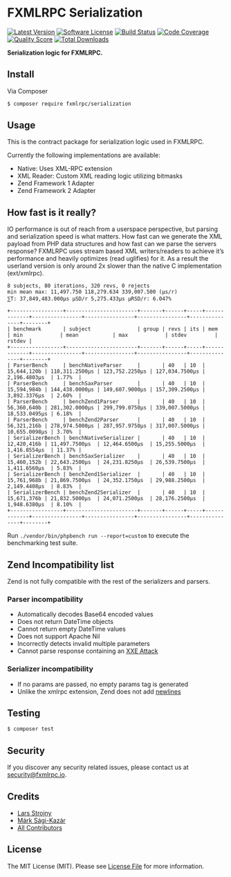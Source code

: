 # FXMLRPC Serialization

[![Latest Version](https://img.shields.io/github/release/fxmlrpc/serialization.svg?style=flat-square)](https://github.com/fxmlrpc/serialization/releases)
[![Software License](https://img.shields.io/badge/license-MIT-brightgreen.svg?style=flat-square)](LICENSE)
[![Build Status](https://img.shields.io/travis/fxmlrpc/serialization.svg?style=flat-square)](https://travis-ci.org/fxmlrpc/serialization)
[![Code Coverage](https://img.shields.io/scrutinizer/coverage/g/fxmlrpc/serialization.svg?style=flat-square)](https://scrutinizer-ci.com/g/fxmlrpc/serialization)
[![Quality Score](https://img.shields.io/scrutinizer/g/fxmlrpc/serialization.svg?style=flat-square)](https://scrutinizer-ci.com/g/fxmlrpc/serialization)
[![Total Downloads](https://img.shields.io/packagist/dt/fxmlrpc/serialization.svg?style=flat-square)](https://packagist.org/packages/fxmlrpc/serialization)

**Serialization logic for FXMLRPC.**


## Install

Via Composer

``` bash
$ composer require fxmlrpc/serialization
```


## Usage

This is the contract package for serialization logic used in FXMLRPC.

Currently the following implementations are available:

- Native: Uses XML-RPC extension
- XML Reader: Custom XML reading logic utilizing bitmasks
- Zend Framework 1 Adapter
- Zend Framework 2 Adapter


## How fast is it really?

IO performance is out of reach from a userspace perspective, but parsing and serialization speed is what matters.
How fast can we generate the XML payload from PHP data structures and how fast can we parse the servers response?
FXMLRPC uses stream based XML writers/readers to achieve it’s performance and heavily optimizes (read uglifies) for it.
As a result the userland version is only around 2x slower than the native C implementation (ext/xmlrpc).


```
8 subjects, 80 iterations, 320 revs, 0 rejects
min mean max: 11,497.750 118,279.634 339,007.500 (μs/r)
⅀T: 37,849,483.000μs μSD/r 5,275.433μs μRSD/r: 6.047%

+-----------------+-----------------------+-------+------+-----+-------------+----------------+----------------+----------------+---------------+--------+
| benchmark       | subject               | group | revs | its | mem         | min            | mean           | max            | stdev         | rstdev |
+-----------------+-----------------------+-------+------+-----+-------------+----------------+----------------+----------------+---------------+--------+
| ParserBench     | benchNativeParser     |       | 40   | 10  | 15,644,120b | 118,311.2500μs | 123,752.2250μs | 127,034.7500μs | 2,196.4803μs  | 1.77%  |
| ParserBench     | benchSaxParser        |       | 40   | 10  | 15,594,984b | 144,438.0000μs | 149,607.9000μs | 157,309.2500μs | 3,892.3376μs  | 2.60%  |
| ParserBench     | benchZend1Parser      |       | 40   | 10  | 56,360,640b | 281,302.0000μs | 299,799.0750μs | 339,007.5000μs | 18,533.0495μs | 6.18%  |
| ParserBench     | benchZend2Parser      |       | 40   | 10  | 56,321,216b | 278,974.5000μs | 287,957.9750μs | 317,007.5000μs | 10,655.0098μs | 3.70%  |
| SerializerBench | benchNativeSerializer |       | 40   | 10  | 12,420,416b | 11,497.7500μs  | 12,464.6500μs  | 15,255.5000μs  | 1,416.8554μs  | 11.37% |
| SerializerBench | benchSaxSerializer    |       | 40   | 10  | 15,460,152b | 22,643.2500μs  | 24,231.8250μs  | 26,539.7500μs  | 1,411.6560μs  | 5.83%  |
| SerializerBench | benchZend1Serializer  |       | 40   | 10  | 15,761,968b | 21,869.7500μs  | 24,352.1750μs  | 29,988.2500μs  | 2,149.4408μs  | 8.83%  |
| SerializerBench | benchZend2Serializer  |       | 40   | 10  | 15,671,376b | 21,832.5000μs  | 24,071.2500μs  | 28,176.2500μs  | 1,948.6380μs  | 8.10%  |
+-----------------+-----------------------+-------+------+-----+-------------+----------------+----------------+----------------+---------------+--------+
```


Run `./vendor/bin/phpbench run --report=custom` to execute the benchmarking test suite.


## Zend Incompatibility list

Zend is not fully compatible with the rest of the serializers and parsers.


### Parser incompatibility

- Automatically decodes Base64 encoded values
- Does not return DateTime objects
- Cannot return empty DateTime values
- Does not support Apache Nil
- Incorrectly detects invalid multiple parameters
- Cannot parse response containing an [XXE Attack](https://en.wikipedia.org/wiki/XML_external_entity_attack)


### Serializer incompatibility

- If no params are passed, no empty params tag is generated
- Unlike the xmlrpc extension, Zend does not add [newlines](http://php.net/manual/en/function.xmlrpc-encode-request.php#27992)



## Testing

``` bash
$ composer test
```


## Security

If you discover any security related issues, please contact us at [security@fxmlrpc.io](mailto:security@fxmlrpc.org).


## Credits

- [Lars Strojny](https://github.com/lstrojny)
- [Márk Sági-Kazár](https://github.com/sagikazarmark)
- [All Contributors](https://github.com/fxmlrpc/serialization/contributors)


## License

The MIT License (MIT). Please see [License File](LICENSE) for more information.
